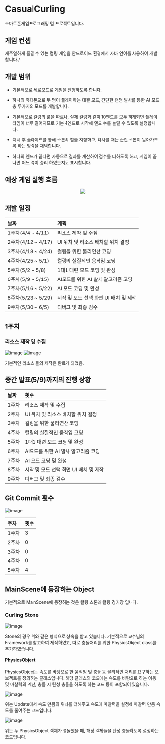 # CasualCurling

스마트폰게임프로그래밍 텀 프로젝트입니다.

## 게임 컨셉

캐주얼하게 즐길 수 있는 컬링 게임을 안드로이드 환경에서 자바 언어를 사용하여 개발합니다./

## 개발 범위

 * 기본적으로 세로모드로 게임을 진행하도록 합니다.

 * 하나의 휴대폰으로 두 명이 플레이하는 대결 모드, 간단한 랜덤 발사를 통한 AI 모드 총 두가지의 모드를 개발합니다.

 * 기본적으로 컬링의 룰을 따르나, 실제 컬링과 같이 10엔드를 모두 하게되면 플레이 타임이 너무 길어지므로 기본 4엔드로 시작해 엔드 수를 늘릴 수 있도록 설정합니다.

 * 터치 후 슬라이드를 통해 스톤의 힘을 지정하고, 터치를 때는 순간 스톤이 날아가도록 하는 방식을 채택합니다.

 * 하나의 엔드가 끝나면 자동으로 결과를 계산하여 점수를 더하도록 하고, 게임이 끝나면 어느 쪽이 승리 하였는지도 표시합니다.

## 예상 게임 실행 흐름
<p align="center">
  <img src="https://user-images.githubusercontent.com/34495894/229641808-03586413-cb52-4dd9-99e1-9d53bc8a4b98.PNG">
</p>

## 개발 일정

|날짜|계획|
|:---|:--------------------|
|1주차(4/4 ~ 4/11)|리소스 제작 및 수집|
|2주차(4/12 ~ 4/17)|UI 위치 및 리소스 배치할 위치 결정|
|3주차(4/18 ~ 4/24)|컬링을 위한 물리연산 코딩|
|4주차(4/25 ~ 5/1)|컬링의 실질적인 움직임 코딩|
|5주차(5/2 ~ 5/8)|1대1 대련 모드 코딩 및 완성|
|6주차(5/9 ~ 5/15)|AI모드를 위한 AI 발사 알고리즘 코딩|
|7주차(5/16 ~ 5/22)|AI 모드 코딩 및 완성|
|8주차(5/23 ~ 5/29)|시작 및 모드 선택 화면 UI 배치 및 제작|
|9주차(5/30 ~ 6/5)|디버그 및 최종 검수|
 
 
 
## 1주차

### 리소스 제작 및 수집
![image](https://user-images.githubusercontent.com/34495894/236975742-3e199214-5709-42ac-88be-8e3a9805dfde.png)
![image](https://user-images.githubusercontent.com/34495894/236975880-1854709f-be83-4f9f-8421-6f29885966fc.png)

기본적인 리소스 들의 제작은 완료가 되었음.







## 중간 발표(5/9)까지의 진행 상황

|날짜|횟수|
|:---|:---|
|1주차|리소스 제작 및 수집|
|2주차|UI 위치 및 리소스 배치할 위치 결정|
|3주차|컬링을 위한 물리연산 코딩|
|4주차|컬링의 실질적인 움직임 코딩|
|5주차|1대1 대련 모드 코딩 및 완성|
|6주차|AI모드를 위한 AI 발사 알고리즘 코딩|
|7주차|AI 모드 코딩 및 완성|
|8주차|시작 및 모드 선택 화면 UI 배치 및 제작|
|9주차|디버그 및 최종 검수|








## Git Commit 횟수
![image](https://user-images.githubusercontent.com/34495894/236976274-b7b57850-2e0d-44e5-aa15-caf238c9a621.png)

|주차|횟수|
|:---|:---|
|1주차|3|
|2주차|0|
|3주차|0|
|4주차|0|
|5주차|4|









## MainScene에 등장하는 Object

기본적으로 MainScene에 등장하는 것은 컬링 스톤과 컬링 경기장 입니다.

### Curling Stone
![image](https://user-images.githubusercontent.com/34495894/236977815-bfb4d8bf-21d6-4d0e-8c4a-b018f44de378.png)

Stone의 경우 위와 같은 형식으로 상속을 받고 있습니다. 기본적으로 교수님의 Framework를 참고하여 제작하였고, 따로 충돌처리를 위한 PhysicsObject class를 추가하였습니다.

#### PhysicsObject

PhysicsObject는 속도를 바탕으로 한 움직임 및 충돌 등 물리적인 처리를 요구하는 오브젝트를 정의하는 클래스입니다. 해당 클래스의 코드에는 속도를 바탕으로 하는 이동 및 마찰력의 계산, 충돌 시 탄성 충돌을 하도록 하는 코드 등이 포함되어 있습니다.



![image](https://user-images.githubusercontent.com/34495894/236980666-bbc53c07-e669-4c87-ac49-3319d3424237.png)

위는 Update에서 속도 만큼의 위치를 더해주고 속도에 마찰력을 설정해 마찰력 만큼 속도를 줄여주는 코드입니다.



![image](https://user-images.githubusercontent.com/34495894/236980933-e09dbe7c-e8c4-4fd8-9221-5bb06e4fed47.png)

위는 두 PhysicsObject 객체가 충돌했을 때, 해당 객체들을 탄성 충돌하도록 설정하는 코드입니다.


